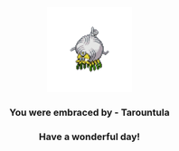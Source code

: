 <p align="center">
    <img src="https://raw.githubusercontent.com/PokeAPI/sprites/master/sprites/pokemon/917.png" width="150" height="150">
</p>
<h3 align="center">You were embraced by - <b>Tarountula</b></h3>
<h3 align="center">Have a wonderful day!</h3>
